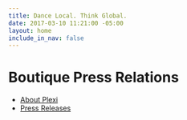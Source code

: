 ```yaml
---
title: Dance Local. Think Global.
date: 2017-03-10 11:21:00 -05:00
layout: home
include_in_nav: false
---
```


<div class="masthead">
	<h1>Boutique Press Relations</h1>
</div>
<ul class="home-nav">
	<li><a href="/about/">About Plexi</a></li>
	<li><a href="/press/">Press Releases</a></li>
</ul>
